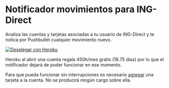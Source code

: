 # Notificador movimientos para ING-Direct

Analiza las cuentas y tarjetas asociadas a tu usuario de ING-Direct y te notica por Pushbullet cualquier movimiento nuevo.

[![Desplegar con Heroku](https://www.herokucdn.com/deploy/button.svg)](https://heroku.com/deploy)


Heroku al abrir una cuenta regala 450h/mes gratis (18.75 días) por lo que el notificador dejará de poder funcionar en ese momento.

Para que pueda funcionar sin interrupciones es necesario [agregar](https://dashboard.heroku.com/account/billing) una tarjeta a la cuenta. No se producirá ningún cargo sobre ella.
